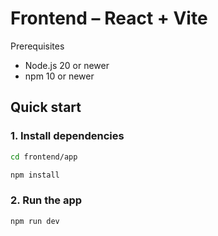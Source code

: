 # Frontend – React + Vite

Prerequisites
- Node.js 20 or newer
- npm 10 or newer

## Quick start

### 1. Install dependencies
```bash
cd frontend/app

npm install 

```
### 2. Run the app
```bash
npm run dev 
```
